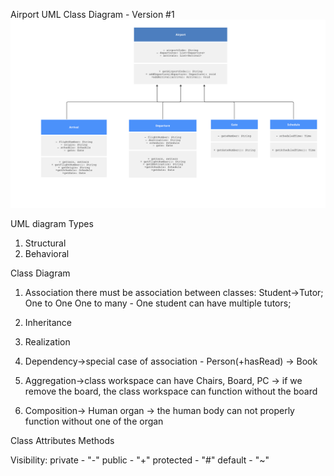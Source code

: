 Airport UML Class Diagram - Version #1
![](src/main/resources/img.png)



UML diagram Types

1. Structural
2. Behavioral


Class Diagram

1. Association
there must be association between classes: Student->Tutor;
One to One
One to many - One student can have multiple tutors;

2. Inheritance
3. Realization
4. Dependency->special case of association - Person(+hasRead) -> Book
5. Aggregation->class workspace can have Chairs, Board, PC -> if we remove the board, the class workspace can function without the board
6. Composition-> Human organ -> the human body can not properly function without one of the organ 


Class
Attributes
Methods

Visibility:
private - "-"
public - "+"
protected - "#"
default - "~"

